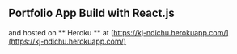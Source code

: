 ## Portfolio App Build with React.js
and hosted on ** Heroku ** at [https://kj-ndichu.herokuapp.com/](https://kj-ndichu.herokuapp.com/)



